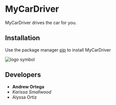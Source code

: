 # MyCarDriver 
MyCarDriver drives the car for you.
## Installation
Use the package manager [pip](https://pypi.org/project/pip/) to install MyCarDriver

![logo symbol](https://cdn3.iconfinder.com/data/icons/logos-and-brands-adobe/512/267_Python-512.png)

## Developers
- **Andrew Ortega**
- *Karissa Smallwood*
- Alyssa Ortiz


